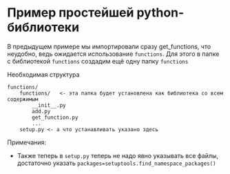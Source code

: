 # Пример простейшей python-библиотеки 

В предыдущем примере мы импортировали сразу get_functions, что неудобно, ведь ожидается использование `functions`. Для этого в папке с библиотекой `functions` создадим ещё одну папку `functions`

Необходимая структура

    functions/
        functions/   <- эта папка будет установлена как библиотека со всем содержимым
            __init__.py
            add.py
            get_function.py
            ...
        setup.py <- а что устанавливать указано здесь
Примечания:
 - Также теперь в `setup.py` теперь не надо явно указывать все файлы, достаточно указать `packages=setuptools.find_namespace_packages()`

